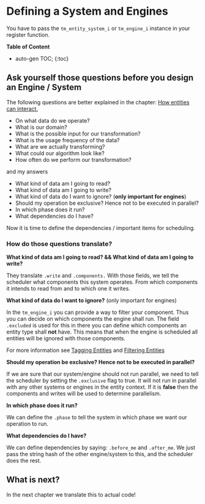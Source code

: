 

# Defining a System and Engines

You have to pass the  `tm_entity_system_i` or `tm_engine_i` instance in your register function.

**Table of Content**

* auto-gen TOC;
{:toc}
## Ask yourself those questions before you design an Engine / System

The following questions are better explained in the chapter: [How entities can interact.]({{base_url}}/gameplay_coding/ecs/how_entites_can_interact.html)

- On what data do we operate?
- What is our domain?
- What is the possible input for our transformation?
- What is the usage frequency of the data?
- What are we actually transforming?
- What could our algorithm look like?
- How often do we perform our transformation?

and my answers

- What kind of data am I going to read?
- What kind of data am I going to write?
- What kind of data do I want to ignore? (**only important for engines**)
- Should my operation be exclusive? Hence not to be executed in parallel?
- In which phase does it run? 
- What dependencies do I have?

Now it is time to define the dependencies / important items for scheduling.



### How do those questions translate?



**What kind of data am I going to read?  && What kind of data am I going to write?**

They translate `.write` and `.components.` With those fields, we tell the scheduler what components this system operates. From which components it intends to read from and to which one it writes.

**What kind of data do I want to ignore?** (only important for engines)

In the `tm_engine_i` you can provide a way to filter your component. Thus you can decide on which components the engine shall run.  The field `.excluded` is used for this in there you can define which components an entity type shall **not** have. This means that when the engine is scheduled all entities will be ignored with those components. 

For more information see [Tagging Entities]({{base_url}}/gameplay_coding/ecs/tagging_entities.html) and [Filtering Entities]({{base_url}}/gameplay_coding/ecs/filtering_entities.html)

**Should my operation be exclusive? Hence not to be executed in parallel?**

If we are sure that our system/engine should not run parallel, we need to tell the scheduler by setting the `.exclusive` flag to true. It will not run in parallel with any other systems or engines in the entity context. If it is **false** then the components and writes will be used to determine parallelism.

**In which phase does it run?** 

We can define the `.phase` to tell the system in which phase we want our operation to run.

**What dependencies do I have?**

We can define dependencies by saying: `.before_me` and `.after_me`. We just pass the string hash of the other engine/system to this, and the scheduler does the rest.



## What is next?

In the next chapter we translate this to actual code!
